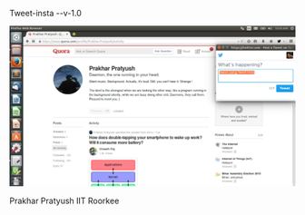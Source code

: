 Tweet-insta  --v-1.0

![alt tag](https://github.com/bearcave9/Tweet-insta/blob/master/screenshot.png)

Prakhar Pratyush
IIT Roorkee


